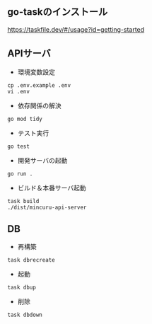 ## go-taskのインストール
https://taskfile.dev/#/usage?id=getting-started

## APIサーバ

- 環境変数設定

```
cp .env.example .env
vi .env
```

- 依存関係の解決

```
go mod tidy
```

- テスト実行

```
go test
```

- 開発サーバの起動

```
go run .
```

- ビルド＆本番サーバ起動

```
task build
./dist/mincuru-api-server
```

## DB

- 再構築

```
task dbrecreate
```

- 起動

```
task dbup
```

- 削除

```
task dbdown
```
